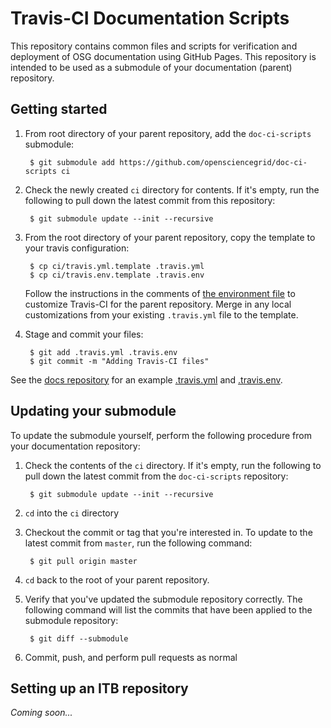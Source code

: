 Travis-CI Documentation Scripts
===============================

This repository contains common files and scripts for verification and deployment of OSG documentation using GitHub Pages. This repository is intended to be used as a submodule of your documentation (parent) repository.

Getting started
---------------

1. From root directory of your parent repository, add the `doc-ci-scripts` submodule:

        $ git submodule add https://github.com/opensciencegrid/doc-ci-scripts ci

1. Check the newly created `ci` directory for contents. If it's empty, run the following to pull down the latest commit from this repository:

        $ git submodule update --init --recursive

1. From the root directory of your parent repository, copy the template to your travis configuration:

        $ cp ci/travis.yml.template .travis.yml
        $ cp ci/travis.env.template .travis.env

    Follow the instructions in the comments of [the environment file](travis.env.template) to customize Travis-CI for the parent repository. Merge in any local customizations from your existing `.travis.yml` file to the template.

1. Stage and commit your files:

        $ git add .travis.yml .travis.env
        $ git commit -m "Adding Travis-CI files"

See the [docs repository](https://github.com/opensciencegrid/docs/) for an example [.travis.yml](https://github.com/opensciencegrid/docs/blob/master/.travis.yml) and [.travis.env](https://github.com/opensciencegrid/docs/blob/master/.travis.env).

Updating your submodule
-----------------------

To update the submodule yourself, perform the following procedure from your documentation repository:

1. Check the contents of the `ci` directory. If it's empty, run the following to pull down the latest commit from the `doc-ci-scripts` repository:

        $ git submodule update --init --recursive

1. `cd` into the `ci` directory
1. Checkout the commit or tag that you're interested in. To update to the latest commit from `master`, run the following command:

        $ git pull origin master

1. `cd` back to the root of your parent repository.
1. Verify that you've updated the submodule repository correctly. The following command will list the commits that have been applied to the submodule repository:

        $ git diff --submodule

1. Commit, push, and perform pull requests as normal

Setting up an ITB repository
----------------------------

_Coming soon..._

